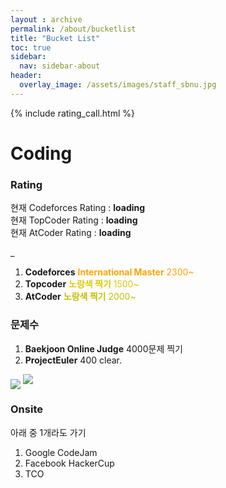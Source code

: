 ```yaml
---
layout : archive
permalink: /about/bucketlist
title: "Bucket List"
toc: true
sidebar:
  nav: sidebar-about
header:
  overlay_image: /assets/images/staff_sbnu.jpg
---
```


{% include rating_call.html %}


# Coding

### Rating
<p>
  현재 Codeforces Rating : <a id="codeforces" target="_blank" style="text-decoration:none;font-weight:bold;">loading</a><br>
  현재 TopCoder Rating : <a id="topcoder" target="_blank" style="text-decoration:none;font-weight:bold;">loading</a><br>
  현재 AtCoder Rating : <a id="atcoder" target="_blank" style="text-decoration:none;font-weight:bold;">loading</a><br>
</p>_

1. **Codeforces** <font color="Orange"> <b>International Master</b> 2300~ </font>
2. **Topcoder** <font color="#DDCC00"><b>노랑색 찍기</b> 1500~ </font>
3. **AtCoder** <font color="#C0C000"><b>노랑색 찍기</b> 2000~ </font>

### 문제수

1. **Baekjoon Online Judge** 4000문제 찍기
2. **ProjectEuler** 400 clear.

<img src="http://projecteuler.net/profile/subinium.png" align="middle">

<img src="http://projecteuler.net/profile/subinium.png" id="reloader" onload="setTimeout('document.getElementById(\'reloader\').src=\'http://projecteuler.net/profile/subinium.png?\'+new Date().getMilliseconds()', 5000)" />

### Onsite

아래 중 1개라도 가기

1. Google CodeJam
2. Facebook HackerCup
3. TCO
